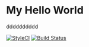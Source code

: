 # My Hello World

dddddddddd

[![StyleCI](https://github.styleci.io/repos/189210788/shield?branch=master)](https://github.styleci.io/repos/189210788)
[![Build Status](https://travis-ci.com/jxlwqq/hello-world.svg?branch=master)](https://travis-ci.com/jxlwqq/hello-world)
